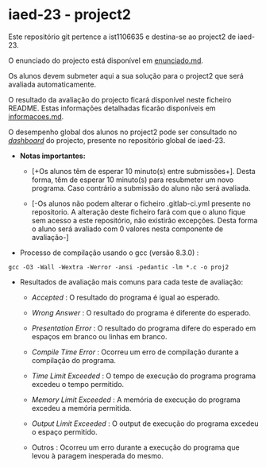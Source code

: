 # iaed-23 - project2 


Este repositório git pertence a ist1106635 e destina-se ao project2 de iaed-23.


O enunciado do projecto está disponível em [enunciado.md](enunciado.md).


Os alunos devem submeter aqui a sua solução para o project2 que será avaliada automaticamente.


O resultado da avaliação do projecto ficará disponível neste ficheiro README. Estas informações detalhadas ficarão disponíveis em [informacoes.md](informacoes.md).


O desempenho global dos alunos no project2 pode ser consultado no [_dashboard_](https://gitlab.rnl.tecnico.ulisboa.pt/iaed-23/iaed-23/-/tree/master/dashboard/projects/project2.md) do projecto, presente no repositório global de iaed-23.


- **Notas importantes:**


  - [+Os alunos têm de esperar 10 minuto(s) entre submissões+]. Desta forma, têm de esperar 10 minuto(s) para resubmeter um novo programa. Caso contrário a submissão do aluno não será avaliada.


  - [-Os alunos não podem alterar o ficheiro .gitlab-ci.yml presente no repositorio. A alteração deste ficheiro fará com que o aluno fique sem acesso a este repositório, não existirão excepções. Desta forma o aluno será avaliado com 0 valores nesta componente de avaliação-]



- Processo de compilação usando o gcc (versão 8.3.0) :


```
gcc -O3 -Wall -Wextra -Werror -ansi -pedantic -lm *.c -o proj2 
```




- Resultados de avaliação mais comuns para cada teste de avaliação:


  - _Accepted_ : O resultado do programa é igual ao esperado.


  - _Wrong Answer_ : O resultado do programa é diferente do esperado.


  - _Presentation Error_ : O resultado do programa difere do esperado em espaços em branco ou linhas em branco.


  - _Compile Time Error_ : Ocorreu um erro de compilação durante a compilação do programa.


  - _Time Limit Exceeded_ : O tempo de execução do programa programa excedeu o tempo permitido.


  - _Memory Limit Exceeded_ : A memória de execução do programa excedeu a memória permitida.


  - _Output Limit Exceeded_ : O output de execução do programa excedeu o espaço permitido.


  - Outros : Ocorreu um erro durante a execução do programa que levou à paragem inesperada do mesmo.


